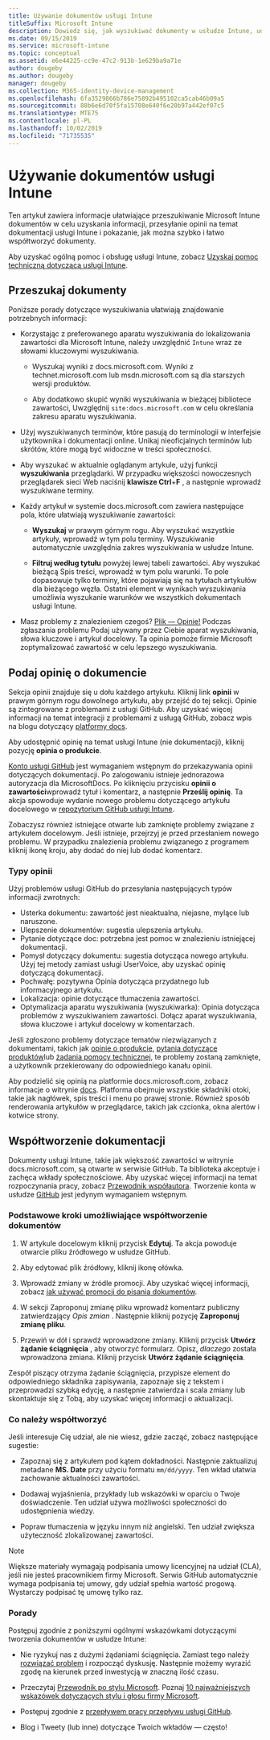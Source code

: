 ```yaml
---
title: Używanie dokumentów usługi Intune
titleSuffix: Microsoft Intune
description: Dowiedz się, jak wyszukiwać dokumenty w usłudze Intune, udostępniać informacje o dokumentach i wchodzić w skład dokumentacji.
ms.date: 09/15/2019
ms.service: microsoft-intune
ms.topic: conceptual
ms.assetid: e6e44225-cc9e-47c2-913b-1e629ba9a71e
author: dougeby
ms.author: dougeby
manager: dougeby
ms.collection: M365-identity-device-management
ms.openlocfilehash: 6fa3529866b786e75892b495102ca5cab46b09a5
ms.sourcegitcommit: 88b6e6d70f5fa15708e640f6e20b97a442ef07c5
ms.translationtype: MTE75
ms.contentlocale: pl-PL
ms.lasthandoff: 10/02/2019
ms.locfileid: "71735535"
---
```

# <a name="using-the-intune-docs"></a>Używanie dokumentów usługi Intune

Ten artykuł zawiera informacje ułatwiające przeszukiwanie Microsoft Intune dokumentów w celu uzyskania informacji, przesyłanie opinii na temat dokumentacji usługi Intune i pokazanie, jak można szybko i łatwo współtworzyć dokumenty.

Aby uzyskać ogólną pomoc i obsługę usługi Intune, zobacz [Uzyskaj pomoc techniczną dotyczącą usługi Intune](../get-support.md).

## <a name="search-the-docs"></a>Przeszukaj dokumenty

 Poniższe porady dotyczące wyszukiwania ułatwiają znajdowanie potrzebnych informacji:  

- Korzystając z preferowanego aparatu wyszukiwania do lokalizowania zawartości dla Microsoft Intune, należy uwzględnić `Intune` wraz ze słowami kluczowymi wyszukiwania.  

  - Wyszukaj wyniki z docs.microsoft.com. Wyniki z technet.microsoft.com lub msdn.microsoft.com są dla starszych wersji produktów.  

  - Aby dodatkowo skupić wyniki wyszukiwania w bieżącej bibliotece zawartości, Uwzględnij `site:docs.microsoft.com` w celu określania zakresu aparatu wyszukiwania.  

- Użyj wyszukiwanych terminów, które pasują do terminologii w interfejsie użytkownika i dokumentacji online. Unikaj nieoficjalnych terminów lub skrótów, które mogą być widoczne w treści społeczności.

- Aby wyszukać w aktualnie oglądanym artykule, użyj funkcji **wyszukiwania** przeglądarki. W przypadku większości nowoczesnych przeglądarek sieci Web naciśnij **klawisze Ctrl**+**F** , a następnie wprowadź wyszukiwane terminy.  

- Każdy artykuł w systemie docs.microsoft.com zawiera następujące pola, które ułatwiają wyszukiwanie zawartości:  

  - **Wyszukaj** w prawym górnym rogu. Aby wyszukać wszystkie artykuły, wprowadź w tym polu terminy. Wyszukiwanie automatycznie uwzględnia zakres wyszukiwania w usłudze Intune.

  - **Filtruj według tytułu** powyżej lewej tabeli zawartości. Aby wyszukać bieżącą Spis treści, wprowadź w tym polu warunki. To pole dopasowuje tylko terminy, które pojawiają się na tytułach artykułów dla bieżącego węzła. Ostatni element w wynikach wyszukiwania umożliwia wyszukanie warunków we wszystkich dokumentach usługi Intune.

- Masz problemy z znalezieniem czegoś? [Plik — Opinie!](#provide-doc-feedback) Podczas zgłaszania problemu Podaj używany przez Ciebie aparat wyszukiwania, słowa kluczowe i artykuł docelowy. Ta opinia pomoże firmie Microsoft zoptymalizować zawartość w celu lepszego wyszukiwania.  

## <a name="provide-doc-feedback"></a>Podaj opinię o dokumencie

Sekcja opinii znajduje się u dołu każdego artykułu. Kliknij link **opinii** w prawym górnym rogu dowolnego artykułu, aby przejść do tej sekcji. Opinie są zintegrowane z problemami z usługi GitHub. Aby uzyskać więcej informacji na temat integracji z problemami z usługą GitHub, zobacz wpis na blogu dotyczący [platformy docs](https://docs.microsoft.com/teamblog/a-new-feedback-system-is-coming-to-docs).

Aby udostępnić opinię na temat usługi Intune (nie dokumentacji), kliknij pozycję **opinia o produkcie**.

[Konto usługi GitHub](https://github.com/join) jest wymaganiem wstępnym do przekazywania opinii dotyczących dokumentacji. Po zalogowaniu istnieje jednorazowa autoryzacja dla MicrosoftDocs. Po kliknięciu przycisku **opinii o zawartości**wprowadź tytuł i komentarz, a następnie **Prześlij opinię**. Ta akcja spowoduje wydanie nowego problemu dotyczącego artykułu docelowego w [repozytorium GitHub usługi Intune](https://github.com/MicrosoftDocs/intunedocs/issues).

Zobaczysz również istniejące otwarte lub zamknięte problemy związane z artykułem docelowym. Jeśli istnieje, przejrzyj je przed przesłaniem nowego problemu. W przypadku znalezienia problemu związanego z programem kliknij ikonę kroju, aby dodać do niej lub dodać komentarz.

### <a name="types-of-feedback"></a>Typy opinii

Użyj problemów usługi GitHub do przesyłania następujących typów informacji zwrotnych:

- Usterka dokumentu: zawartość jest nieaktualna, niejasne, mylące lub naruszone.
- Ulepszenie dokumentów: sugestia ulepszenia artykułu.
- Pytanie dotyczące doc: potrzebna jest pomoc w znalezieniu istniejącej dokumentacji.
- Pomysł dotyczący dokumentu: sugestia dotycząca nowego artykułu. Użyj tej metody zamiast usługi UserVoice, aby uzyskać opinię dotyczącą dokumentacji.
- Pochwałę: pozytywna Opinia dotycząca przydatnego lub informacyjnego artykułu.
- Lokalizacja: opinie dotyczące tłumaczenia zawartości.
- Optymalizacja aparatu wyszukiwania (wyszukiwarka): Opinia dotycząca problemów z wyszukiwaniem zawartości. Dołącz aparat wyszukiwania, słowa kluczowe i artykuł docelowy w komentarzach.

Jeśli zgłoszono problemy dotyczące tematów niezwiązanych z dokumentami, takich jak [opinie o produkcie](https://microsoftintune.uservoice.com/forums/291681-ideas), [pytania dotyczące produktów](https://social.technet.microsoft.com/Forums/en-US/home?forum=microsoftintuneprod)lub [żądania pomocy technicznej](../get-support.md), te problemy zostaną zamknięte, a użytkownik przekierowany do odpowiedniego kanału opinii.

Aby podzielić się opinią na platformie docs.microsoft.com, zobacz informacje o witrynie [docs](https://aka.ms/sitefeedback). Platforma obejmuje wszystkie składniki otoki, takie jak nagłówek, spis treści i menu po prawej stronie. Również sposób renderowania artykułów w przeglądarce, takich jak czcionka, okna alertów i kotwice strony.

## <a name="contribute-to-docs"></a>Współtworzenie dokumentacji

Dokumenty usługi Intune, takie jak większość zawartości w witrynie docs.microsoft.com, są otwarte w serwisie GitHub. Ta biblioteka akceptuje i zachęca wkłady społecznościowe. Aby uzyskać więcej informacji na temat rozpoczynania pracy, zobacz [Przewodnik współautora](https://docs.microsoft.com/contribute). Tworzenie konta w usłudze [GitHub](https://github.com/join) jest jedynym wymaganiem wstępnym.

### <a name="basic-steps-to-contribute-to-docs"></a>Podstawowe kroki umożliwiające współtworzenie dokumentów

1. W artykule docelowym kliknij przycisk **Edytuj**. Ta akcja powoduje otwarcie pliku źródłowego w usłudze GitHub.  

2. Aby edytować plik źródłowy, kliknij ikonę ołówka.  

3. Wprowadź zmiany w źródle promocji. Aby uzyskać więcej informacji, zobacz [jak używać promocji do pisania dokumentów](https://docs.microsoft.com/contribute/how-to-write-use-markdown).  

4. W sekcji Zaproponuj zmianę pliku wprowadź komentarz publiczny zatwierdzający *Opis zmian* . Następnie kliknij pozycję **Zaproponuj zmianę pliku**.  

5. Przewiń w dół i sprawdź wprowadzone zmiany. Kliknij przycisk **Utwórz żądanie ściągnięcia** , aby otworzyć formularz. Opisz, *dlaczego* została wprowadzona zmiana. Kliknij przycisk **Utwórz żądanie ściągnięcia**.

Zespół piszący otrzyma żądanie ściągnięcia, przypisze element do odpowiedniego składnika zapisywania, zapoznaje się z tekstem i przeprowadzi szybką edycję, a następnie zatwierdza i scala zmiany lub skontaktuje się z Tobą, aby uzyskać więcej informacji o aktualizacji.  

### <a name="what-to-contribute"></a>Co należy współtworzyć

Jeśli interesuje Cię udział, ale nie wiesz, gdzie zacząć, zobacz następujące sugestie:  

- Zapoznaj się z artykułem pod kątem dokładności. Następnie zaktualizuj metadane **MS. Date** przy użyciu formatu `mm/dd/yyyy`. Ten wkład ułatwia zachowanie aktualności zawartości.  

- Dodawaj wyjaśnienia, przykłady lub wskazówki w oparciu o Twoje doświadczenie. Ten udział używa możliwości społeczności do udostępnienia wiedzy.

- Popraw tłumaczenia w języku innym niż angielski. Ten udział zwiększa użyteczność zlokalizowanej zawartości.  

> [!Note]  
> Większe materiały wymagają podpisania umowy licencyjnej na udział (CLA), jeśli nie jesteś pracownikiem firmy Microsoft. Serwis GitHub automatycznie wymaga podpisania tej umowy, gdy udział spełnia wartość progową. Wystarczy podpisać tę umowę tylko raz.

### <a name="tips"></a>Porady

Postępuj zgodnie z poniższymi ogólnymi wskazówkami dotyczącymi tworzenia dokumentów w usłudze Intune:

- Nie ryzykuj nas z dużymi żądaniami ściągnięcia. Zamiast tego należy [rozwiązać problem](#provide-doc-feedback) i rozpocząć dyskusję. Następnie możemy wyrazić zgodę na kierunek przed inwestycją w znaczną ilość czasu.  

- Przeczytaj [Przewodnik po stylu Microsoft](https://aka.ms/MicrosoftStyle). Poznaj [10 najważniejszych wskazówek dotyczących stylu i głosu firmy Microsoft](https://docs.microsoft.com/style-guide/top-10-tips-style-voice).  

- Postępuj zgodnie z [przepływem pracy przepływu usługi GitHub](https://guides.github.com/introduction/flow/).  

- Blog i Tweety (lub inne) dotyczące Twoich wkładów — często!  
